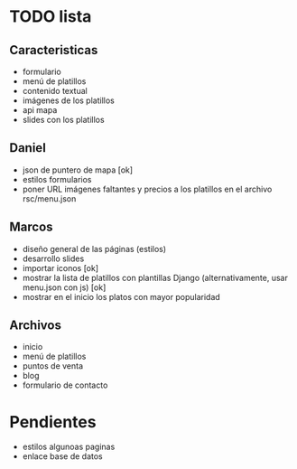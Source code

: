 # TODO lista

## Caracteristicas
* formulario
* menú de platillos
* contenido textual
* imágenes de los platillos
* api mapa
* slides con los platillos

## Daniel
* json de puntero de mapa [ok]
* estilos formularios
* poner URL imágenes faltantes y precios a los platillos en el archivo rsc/menu.json

## Marcos
* diseño general de las páginas (estilos)
* desarrollo slides
* importar iconos [ok]
* mostrar la lista de platillos con plantillas Django (alternativamente, usar menu.json con js) [ok]
* mostrar en el inicio los platos con mayor popularidad 

## Archivos
* inicio
* menú de platillos
* puntos de venta
* blog
* formulario de contacto
# Pendientes
* estilos algunoas paginas
* enlace base de datos
